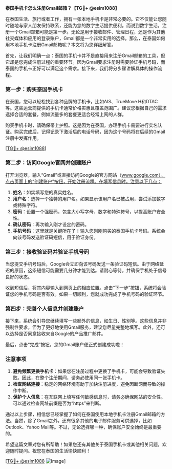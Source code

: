 **泰国手机卡怎么注册Gmail邮箱？【TG💪+ @esim1088】**

在泰国生活、旅行或者工作，拥有一张本地手机卡是非常必要的。它不仅能让您随时随地与家人朋友保持联系，还能为您的数字生活提供便利。而说到数字生活，注册一个Gmail邮箱可能是第一步。无论是用于接收邮件、管理日程，还是作为其他社交媒体和应用的登录账户，Gmail都是一个非常实用的选择。那么，在泰国如何用本地手机卡注册Gmail邮箱呢？本文将为您详细解答。

首先，让我们明确一点：泰国的手机卡并不是直接用来注册Gmail邮箱的工具，但它却是您完成注册过程的重要环节。因为Gmail要求注册时需要验证手机号码，而泰国的手机卡正好可以满足这个需求。接下来，我们将分步骤讲解具体的操作流程。

### 第一步：购买泰国手机卡

在泰国，您可以轻松找到各种品牌的手机卡，比如AIS、TrueMove H和DTAC等。这些运营商提供的手机卡通常价格实惠且覆盖范围广。建议您根据自己的需求选择合适的套餐，例如流量多的套餐更适合经常上网的人群。

购买手机卡时，请确保带上护照。这是因为在泰国，办理手机卡需要进行实名认证。购买完成后，记得记录下激活后的电话号码，因为这个号码将在后续的Gmail注册中发挥作用。

[[TG💪+ @esim1088](https://t.me/s/esim1088)]

### 第二步：访问Google官网并创建账户

打开浏览器，输入“Gmail”或直接访问Google的官方网站（www.google.com）。点击页面上的“创建账户”按钮，开始注册流程。在填写信息时，注意以下几点：

1. **姓名**：如实填写您的真实姓名。
2. **用户名**：选择一个独特的用户名。如果显示该用户名已被占用，尝试添加数字或特殊字符。
3. **密码**：设置一个强密码，包含大小写字母、数字和特殊符号，以提高账户安全性。
4. **确认密码**：再次输入刚才设定的密码。
5. **手机号码**：这里就是关键所在了！输入您刚刚购买的泰国手机卡号码。系统会向该号码发送验证码短信，用于验证身份。

### 第三步：接收验证码并验证手机号码

当您提交手机号码后，Google会立即向该号码发送一条验证码短信。由于网络延迟的原因，这条短信可能需要几分钟才能到达。请耐心等待，并确保手机处于信号良好的状态。

收到短信后，将其内容输入到网页上的相应位置。点击“下一步”按钮，系统将会验证您的手机号码是否有效。如果一切顺利，您就成功完成了手机号码的验证环节。

### 第四步：完善个人信息并创建账户

接下来，系统会引导您继续填写一些额外的信息，如生日、性别等。这些信息并非强制性要求，但为了更好地使用Gmail服务，建议您尽量完整地填写。此外，还可以选择是否同意接收来自Google的产品推广邮件。

最后，点击“完成”按钮，您的Gmail账户便正式创建成功啦！

### 注意事项

1. **避免频繁更换手机卡**：如果您在注册过程中更换了手机卡，可能会导致验证失败。因此，在整个注册期间，请务必使用同一张手机卡。
2. **检查网络连接**：稳定的网络环境有助于加快注册进度，避免因断网而导致的操作中断。
3. **保护个人信息**：在互联网上填写任何敏感信息时，请务必确保网站的安全性。可以通过检查网址前缀是否为“https”来判断。

通过以上步骤，相信您已经掌握了如何在泰国使用本地手机卡注册Gmail邮箱的方法。当然，除了Gmail之外，还有很多其他的电子邮件服务可供选择，比如Outlook、Yahoo Mail等。不过，无论选择哪一种，确保账户安全始终是最重要的。

希望这篇文章对您有所帮助！如果您还有其他关于泰国手机卡或其他相关问题，欢迎随时提问。祝您在泰国的生活愉快顺利！

[[TG💪+ @esim1088](https://t.me/s/esim1088) ![Image](https://i.postimg.cc/4NQfJmqS/Snipaste-2025-05-13-00-14-12.png)]